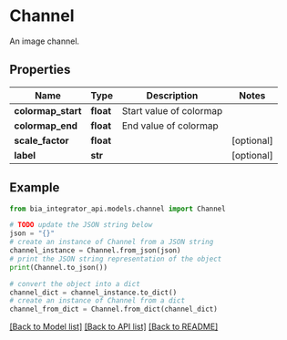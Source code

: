 # Channel

An image channel.

## Properties

Name | Type | Description | Notes
------------ | ------------- | ------------- | -------------
**colormap_start** | **float** | Start value of colormap | 
**colormap_end** | **float** | End value of colormap | 
**scale_factor** | **float** |  | [optional] 
**label** | **str** |  | [optional] 

## Example

```python
from bia_integrator_api.models.channel import Channel

# TODO update the JSON string below
json = "{}"
# create an instance of Channel from a JSON string
channel_instance = Channel.from_json(json)
# print the JSON string representation of the object
print(Channel.to_json())

# convert the object into a dict
channel_dict = channel_instance.to_dict()
# create an instance of Channel from a dict
channel_from_dict = Channel.from_dict(channel_dict)
```
[[Back to Model list]](../README.md#documentation-for-models) [[Back to API list]](../README.md#documentation-for-api-endpoints) [[Back to README]](../README.md)


